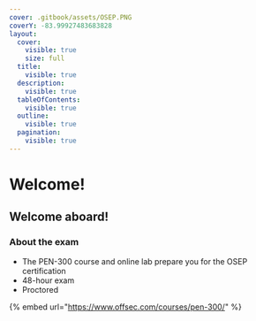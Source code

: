 ```yaml
---
cover: .gitbook/assets/OSEP.PNG
coverY: -83.99927483683828
layout:
  cover:
    visible: true
    size: full
  title:
    visible: true
  description:
    visible: true
  tableOfContents:
    visible: true
  outline:
    visible: true
  pagination:
    visible: true
---
```


# Welcome!

## Welcome aboard!

### About the exam

* The PEN-300 course and online lab prepare you for the OSEP certification
* 48-hour exam
* Proctored

{% embed url="https://www.offsec.com/courses/pen-300/" %}
